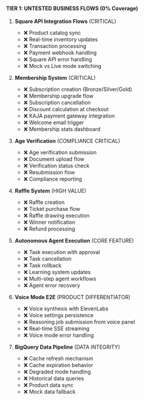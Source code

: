 #### TIER 1: UNTESTED BUSINESS FLOWS (0% Coverage)

1. **Square API Integration Flows** (CRITICAL)
   - ❌ Product catalog sync
   - ❌ Real-time inventory updates
   - ❌ Transaction processing
   - ❌ Payment webhook handling
   - ❌ Square API error handling
   - ❌ Mock vs Live mode switching

2. **Membership System** (CRITICAL)
   - ❌ Subscription creation (Bronze/Silver/Gold)
   - ❌ Membership upgrade flow
   - ❌ Subscription cancellation
   - ❌ Discount calculation at checkout
   - ❌ KAJA payment gateway integration
   - ❌ Welcome email trigger
   - ❌ Membership stats dashboard

3. **Age Verification** (COMPLIANCE CRITICAL)
   - ❌ Age verification submission
   - ❌ Document upload flow
   - ❌ Verification status check
   - ❌ Resubmission flow
   - ❌ Compliance reporting

4. **Raffle System** (HIGH VALUE)
   - ❌ Raffle creation
   - ❌ Ticket purchase flow
   - ❌ Raffle drawing execution
   - ❌ Winner notification
   - ❌ Refund processing

5. **Autonomous Agent Execution** (CORE FEATURE)
   - ❌ Task execution with approval
   - ❌ Task cancellation
   - ❌ Task rollback
   - ❌ Learning system updates
   - ❌ Multi-step agent workflows
   - ❌ Agent error recovery

6. **Voice Mode E2E** (PRODUCT DIFFERENTIATOR)
   - ❌ Voice synthesis with ElevenLabs
   - ❌ Voice settings persistence
   - ❌ Reasoning job submission from voice panel
   - ❌ Real-time SSE streaming
   - ❌ Voice mode error handling

7. **BigQuery Data Pipeline** (DATA INTEGRITY)
   - ❌ Cache refresh mechanism
   - ❌ Cache expiration behavior
   - ❌ Degraded mode handling
   - ❌ Historical data queries
   - ❌ Product data sync
   - ❌ Mock data fallback
